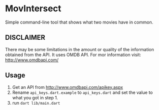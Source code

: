 # MovIntersect
Simple command-line tool that shows what two movies have in common.

## DISCLAIMER
There may be some limitations in the amount or quality of the information obtained from the API.
It uses OMDB API. For mor information visit: http://www.omdbapi.com/

## Usage
1. Get an API from http://www.omdbapi.com/apikey.aspx
2. Rename `api_keys.dart.example` to `api_keys.dart` and set the value to what you got in step 1.
3. run `dart lib/main.dart`
